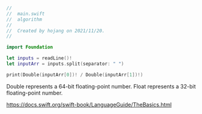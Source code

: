 ```swift
//
//  main.swift
//  algorithm
//
//  Created by hojang on 2021/11/20.
//

import Foundation

let inputs = readLine()!
let inputArr = inputs.split(separator: " ")

print(Double(inputArr[0])! / Double(inputArr[1])!)
```

Double represents a 64-bit floating-point number.
Float represents a 32-bit floating-point number.

https://docs.swift.org/swift-book/LanguageGuide/TheBasics.html
